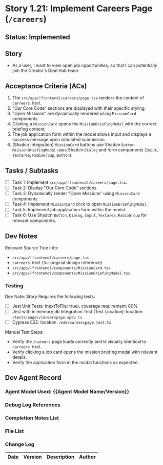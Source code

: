 # Story 1.21: Implement Careers Page (`/careers`)

## Status: Implemented

## Story

- As a user, I want to view open job opportunities, so that I can potentially join the Creator's Deal Hub team.

## Acceptance Criteria (ACs)

1.  The `src/app/(frontend)/careers/page.tsx` renders the content of `carreers.html`.
2.  "Our Core Code" sections are displayed with their specific styling.
3.  "Open Missions" are dynamically rendered using `MissionCard` components.
4.  Clicking a `MissionCard` opens the `MissionBriefingModal` with the correct briefing content.
5.  The job application form within the modal allows input and displays a success message upon simulated submission.
6.  (Shadcn Integration) `MissionCard` buttons use Shadcn `Button`. `MissionBriefingModal` uses Shadcn `Dialog` and form components (`Input`, `Textarea`, `RadioGroup`, `Button`).

## Tasks / Subtasks

- [ ] Task 1: Implement `src/app/(frontend)/careers/page.tsx`.
- [ ] Task 2: Display "Our Core Code" sections.
- [ ] Task 3: Dynamically render "Open Missions" using `MissionCard` components.
- [ ] Task 4: Implement `MissionCard` click to open `MissionBriefingModal`.
- [ ] Task 5: Implement job application form within the modal.
- [ ] Task 6: Use Shadcn `Button`, `Dialog`, `Input`, `Textarea`, `RadioGroup` for relevant components.

## Dev Notes

Relevant Source Tree info:
- `src/app/(frontend)/careers/page.tsx`
- `carreers.html` (for original design reference)
- `src/app/(frontend)/components/MissionCard.tsx`
- `src/app/(frontend)/components/MissionBriefingModal.tsx`

### Testing

Dev Note: Story Requires the following tests:

- [ ] Jest Unit Tests: (nextToFile: true), coverage requirement: 80%
- [ ] Jest with in memory db Integration Test (Test Location): location: `/tests/pages/careerspage.spec.ts`
- [ ] Cypress E2E: location: `/e2e/careerspage.test.ts`

Manual Test Steps:
- Verify the `/careers` page loads correctly and is visually identical to `carreers.html`.
- Verify clicking a job card opens the mission briefing modal with relevant details.
- Verify the application form in the modal functions as expected.

## Dev Agent Record

### Agent Model Used: {{Agent Model Name/Version}}

### Debug Log References

### Completion Notes List

### File List

### Change Log

| Date | Version | Description | Author |
| :--- | :------ | :---------- | :----- |
